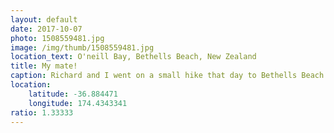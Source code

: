 ```yaml
---
layout: default
date: 2017-10-07
photo: 1508559481.jpg
image: /img/thumb/1508559481.jpg
location_text: O'neill Bay, Bethells Beach, New Zealand
title: My mate!
caption: Richard and I went on a small hike that day to Bethells Beach. My first time on the West coast of New Zealand. Needless to say that the landscape was stunning! And of course very similar to... Ireland! Big surprise for me, I did no expect to see such similarities when both islands are so far apart.
location:
    latitude: -36.884471
    longitude: 174.4343341
ratio: 1.33333
---
```

